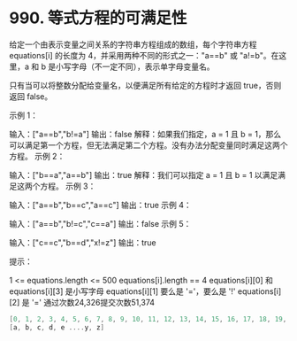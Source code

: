 # 990. 等式方程的可满足性
  给定一个由表示变量之间关系的字符串方程组成的数组，每个字符串方程 equations[i] 的长度为 4，并采用两种不同的形式之一："a==b" 或 "a!=b"。在这里，a 和 b 是小写字母（不一定不同），表示单字母变量名。
  
  只有当可以将整数分配给变量名，以便满足所有给定的方程时才返回 true，否则返回 false。 
  
   
  
  示例 1：
  
  输入：["a==b","b!=a"]
  输出：false
  解释：如果我们指定，a = 1 且 b = 1，那么可以满足第一个方程，但无法满足第二个方程。没有办法分配变量同时满足这两个方程。
  示例 2：
  
  输入：["b==a","a==b"]
  输出：true
  解释：我们可以指定 a = 1 且 b = 1 以满足满足这两个方程。
  示例 3：
  
  输入：["a==b","b==c","a==c"]
  输出：true
  示例 4：
  
  输入：["a==b","b!=c","c==a"]
  输出：false
  示例 5：
  
  输入：["c==c","b==d","x!=z"]
  输出：true
   
  
  提示：
  
  1 <= equations.length <= 500
  equations[i].length == 4
  equations[i][0] 和 equations[i][3] 是小写字母
  equations[i][1] 要么是 '='，要么是 '!'
  equations[i][2] 是 '='
  通过次数24,326提交次数51,374
  
  
 ```c
[0, 1, 2, 3, 4, 5, 6, 7, 8, 9, 10, 11, 12, 13, 14, 15, 16, 17, 18, 19, 20, 21, 22, 23, 24, 25]
[a, b, c, d, e ....y, z]
```
